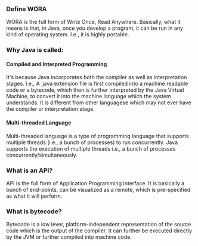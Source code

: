 ### Define WORA
WORA is the full form of Write Once, Read Anywhere. Basically, what it means is that, in Java, once you develop a program, it can be run in any kind of operating system. I.e., it is highly portable.

### Why Java is called: 
#### Compiled and Interpreted Programming
It's because Java incorporates both the compiler as well as interpretation stages. I.e., A .java extension file is first compiled into a machine readable code or a bytecode, which then is further interpreted by the Java Virtual Machine, to convert it into the machine language which the system understands. It is different from other languagese which may not ever have the compiler or interpretation stage.

#### Multi-threaded Language
Multi-threaded language is a type of programming language that supports multiple threads (i.e., a bunch of processes) to run concurrently. Java supports the execution of multiple threads i.e., a bunch of processes concurrently/simultaneously.

### What is an API?
API is the full form of Application Programming Interface. It is basically a bunch of end-points, can be visualized as a remote, which is pre-specified as what it will perform.

### What is bytecode?
Bytecode is a low lever, platform-independent representation of the source code which is the output of the compiler. It can further be executed directly by the JVM or further compiled into machine code. 
